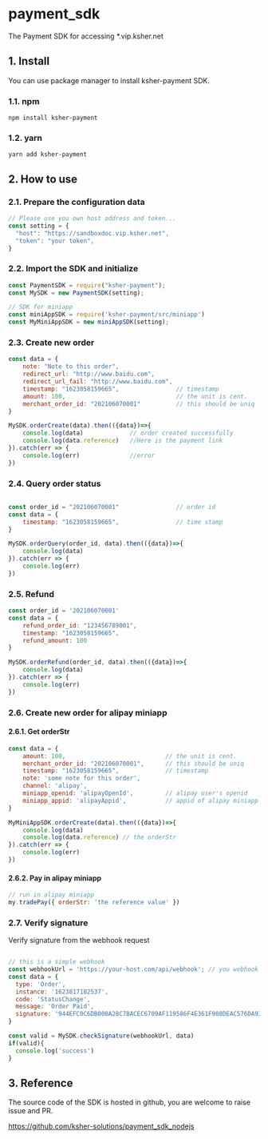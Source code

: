 # payment_sdk
The Payment SDK for accessing *.vip.ksher.net

## 1. Install

You can use package manager to install ksher-payment SDK.

### 1.1. npm

```shell
npm install ksher-payment
```

### 1.2. yarn

```shell
yarn add ksher-payment
```

## 2. How to use

### 2.1. Prepare the configuration data

```javascript
// Please use you own host address and token...
const setting = {
  "host": "https://sandboxdoc.vip.ksher.net",
  "token": "your token",
}
```

### 2.2. Import the SDK and initialize

```javascript
const PaymentSDK = require("ksher-payment");
const MySDK = new PaymentSDK(setting);

// SDK for miniapp
const miniAppSDK = require('ksher-payment/src/miniapp')
const MyMiniAppSDK = new miniAppSDK(setting);
```

### 2.3. Create new order

```javascript
const data = {
	note: "Note to this order",
	redirect_url: "http://www.baidu.com",      
	redirect_url_fail: "http://www.baidu.com", 
	timestamp: "1623058159665", 			   // timestamp
    amount: 100, 						       // the unit is cent.
	merchant_order_id: "202106070001"          // this should be uniq 
}

MySDK.orderCreate(data).then(({data})=>{
	console.log(data)             // order created successfully
	console.log(data.reference)   //Here is the payment link
}).catch(err => {
    console.log(err)              //error
})
```

### 2.4. Query order status

```javascript

const order_id = "202106070001"                // order id
const data = {
	timestamp: "1623058159665", 			   // time stamp
}

MySDK.orderQuery(order_id, data).then(({data})=>{
	console.log(data)
}).catch(err => {
    console.log(err)
})
```

### 2.5. Refund

```javascript
const order_id = '202106070001'
const data = {
	refund_order_id: "123456789001",		   
	timestamp: "1623058159665", 			   
	refund_amount: 100						  
}

MySDK.orderRefund(order_id, data).then(({data})=>{
	console.log(data)
}).catch(err => {
    console.log(err)
})
```

### 2.6. Create new order for alipay miniapp

#### 2.6.1. Get orderStr
```javascript
const data = {
	amount: 100, 							// the unit is cent.
	merchant_order_id: "202106070001",		// this should be uniq 
	timestamp: "1623058159665", 			// timestamp
	note: 'some note for this order',	
	channel: 'alipay',					
	miniapp_openid: 'alipayOpenId',			// alipay user's openid
	miniapp_appid: 'alipayAppid',			// appid of alipay miniapp
}

MyMiniAppSDK.orderCreate(data).then(({data})=>{
	console.log(data)
	console.log(data.reference) // the orderStr
}).catch(err => {
    console.log(err)
})
```

#### 2.6.2. Pay in alipay miniapp
```javascript
// run in alipay miniapp
my.tradePay({ orderStr: 'the reference value' })
```

### 2.7. Verify signature

Verify signature from the webhook request

```javascript

// this is a simple webhook
const webhookUrl = 'https://your-host.com/api/webhook'; // you webhook url
const data = {
  type: 'Order',
  instance: '1623817182537',
  code: 'StatusChange',
  message: 'Order Paid',
  signature: '944EFC0C6DB000A28C7BACEC6709AF119586F4E361F908DEAC576DA937A6F746'
}

const valid = MySDK.checkSignature(webhookUrl, data)
if(valid){
  console.log('success')
}
```

## 3. Reference

The source code of the SDK is hosted in github, you are welcome to raise issue and PR.

https://github.com/ksher-solutions/payment_sdk_nodejs
